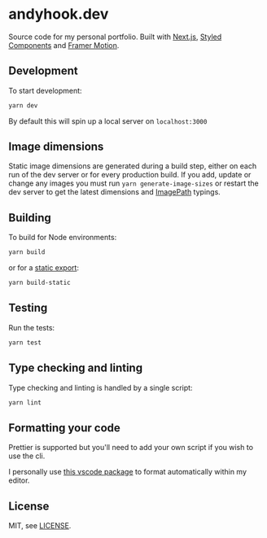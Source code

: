 # andyhook.dev

Source code for my personal portfolio. Built with [Next.js](https://nextjs.org/), [Styled Components](https://styled-components.com/) and [Framer Motion](https://www.framer.com/api/motion/).

## Development

To start development:

```sh
yarn dev
```

By default this will spin up a local server on `localhost:3000`

## Image dimensions

Static image dimensions are generated during a build step, either on each run of the dev server or for every production build. If you add, update or change any images you must run `yarn generate-image-sizes` or restart the dev server to get the latest dimensions and [ImagePath](https://github.com/andy-hook/andyhook.dev/blob/main/data/images.ts) typings.

## Building

To build for Node environments:

```sh
yarn build
```

or for a [static export](https://nextjs.org/docs/advanced-features/static-html-export):

```sh
yarn build-static
```

## Testing

Run the tests:

```sh
yarn test
```

## Type checking and linting

Type checking and linting is handled by a single script:

```sh
yarn lint
```

## Formatting your code

Prettier is supported but you'll need to add your own script if you wish to use the cli.

I personally use [this vscode package](https://marketplace.visualstudio.com/items?itemName=esbenp.prettier-vscode) to format automatically within my editor.

## License

MIT, see [LICENSE](LICENSE).
